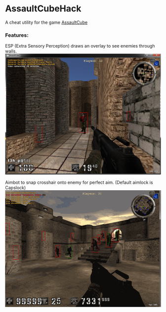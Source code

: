 # AssaultCubeHack
A cheat utility for the game [AssaultCube](https://github.com/assaultcube/AC/)

### Features:
ESP (Extra Sensory Perception) draws an overlay to see enemies through walls.
![](/docs/esp.png)

Aimbot to snap crosshair onto enemy for perfect aim. (Default aimlock is Capslock)
![](/docs/aimbotAnimation.gif)
